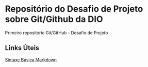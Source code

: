 # Repositório do Desafio de Projeto sobre Git/Github da DIO
Primeiro repositório Git/GitHub - Desafio de Projeto


## Links Úteis
[Sintaxe Basica Markdown](https://www.markdownguide.org/basic-syntax/)

